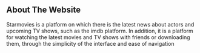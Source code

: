 ## About The Website
Starmovies is a platform on which there is the latest news about actors and upcoming TV shows, such as the imdb platform. In addition, it is a platform for watching the latest movies and TV shows with friends or downloading them, through the simplicity of the interface and ease of navigation
